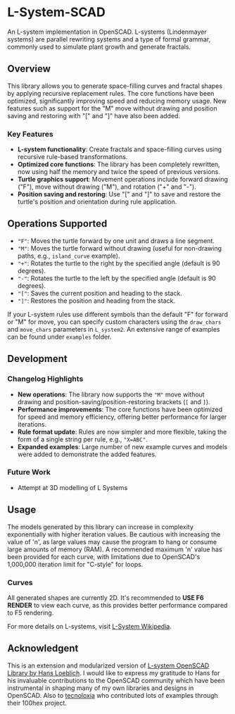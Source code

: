 # L-System-SCAD

An L-system implementation in OpenSCAD. L-systems (Lindenmayer systems) are parallel rewriting systems and a type of formal grammar, commonly used to simulate plant growth and generate fractals.

## Overview

This library allows you to generate space-filling curves and fractal shapes by applying recursive replacement rules. The core functions have been optimized, significantly improving speed and reducing memory usage. New features such as support for the "M" move without drawing and position saving and restoring with "[" and "]" have also been added.

### Key Features

- **L-system functionality**: Create fractals and space-filling curves using recursive rule-based transformations.
- **Optimized core functions**: The library has been completely rewritten, now using half the memory and twice the speed of previous versions.
- **Turtle graphics support**: Movement operations include forward drawing ("F"), move without drawing ("M"), and rotation ("+" and "-").
- **Position saving and restoring**: Use "[" and "]" to save and restore the turtle's position and orientation during rule application.

## Operations Supported

- `"F"`: Moves the turtle forward by one unit and draws a line segment.
- `"M"`: Moves the turtle forward without drawing (useful for non-drawing paths, e.g., `island_curve` example).
- `"+"`: Rotates the turtle to the right by the specified angle (default is 90 degrees).
- `"-"`: Rotates the turtle to the left by the specified angle (default is 90 degrees).
- `"["`: Saves the current position and heading to the stack.
- `"]"`: Restores the position and heading from the stack.

If your L-system rules use different symbols than the default "F" for forward or "M" for move, you can specify custom characters using the `draw_chars` and `move_chars` parameters in `L_system2`. An extensive range of examples can be found under `examples` folder.

## Development

### Changelog Highlights

- **New operations**: The library now supports the `"M"` move without drawing and position-saving/position-restoring brackets (`[` and `]`).
- **Performance improvements**: The core functions have been optimized for speed and memory efficiency, offering better performance for larger iterations.
- **Rule format update**: Rules are now simpler and more flexible, taking the form of a single string per rule, e.g., `"X=ABC"`.
- **Expanded examples**: Large number of new example curves and models were added to demonstrate the added features.

### Future Work

- Attempt at 3D modelling of L Systems

## Usage

The models generated by this library can increase in complexity exponentially with higher iteration values. Be cautious with increasing the value of 'n', as large values may cause the program to hang or consume large amounts of memory (RAM). A recommended maximum 'n' value has been provided for each curve, with limitations due to OpenSCAD's 1,000,000 iteration limit for "C-style" for loops.

### Curves

All generated shapes are currently 2D. It's recommended to **USE F6 RENDER** to view each curve, as this provides better performance compared to F5 rendering.

For more details on L-systems, visit [L-System Wikipedia](https://en.wikipedia.org/wiki/L-system).

## Acknowledgent

This is an extension and modularized version of [L-system OpenSCAD Library by Hans Loeblich](https://gist.github.com/thehans/a1494db8046a58832e2ebb10a5908a66).
I would like to express my gratitude to Hans for his invaluable contributions to the OpenSCAD community which have been instrumental in shaping many of my own libraries and designs in OpenSCAD. Also to [tecnoloxia](https://github.com/tecnoloxia) who contributed lots of examples through their 100hex project.
